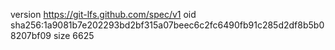 version https://git-lfs.github.com/spec/v1
oid sha256:1a9081b7e202293bd2bf315a07beec6c2fc6490fb91c285d2df8b5b08207bf09
size 6625
